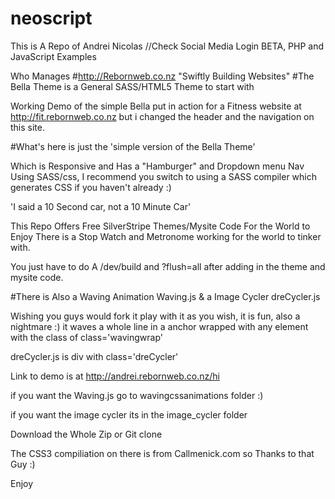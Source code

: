 # neoscript

This is A Repo of Andrei Nicolas
//Check Social Media Login BETA, PHP and JavaScript Examples

Who Manages
#http://Rebornweb.co.nz "Swiftly Building Websites"
#The Bella Theme is a General SASS/HTML5 Theme to start with 

Working Demo of the simple Bella put in action for a Fitness website at
http://fit.rebornweb.co.nz but i changed the header and the navigation on this site.

#What's here is just the 'simple version of the Bella Theme'

Which is Responsive and Has a "Hamburger" and Dropdown menu Nav Using SASS/css,
I recommend you switch to using a SASS compiler which generates CSS if you haven't
already :)

'I said a 10 Second car, not a 10 Minute Car'

This Repo Offers Free SilverStripe Themes/Mysite Code For the World to Enjoy There is a Stop Watch 
and Metronome working for the world to tinker with.

You just have to do A /dev/build and ?flush=all after adding in the theme and mysite code.

#There is Also a Waving Animation Waving.js & a Image Cycler dreCycler.js

Wishing you guys would fork it play with it as you wish,
it is fun, also a nightmare :) it waves a whole line in a anchor wrapped with
any element with the class of class='wavingwrap'

dreCycler.js is div with class='dreCycler'

Link to demo is at http://andrei.rebornweb.co.nz/hi

if you want the Waving.js go to wavingcssanimations folder :)

if you want the image cycler its in the image_cycler folder

Download the Whole Zip or Git clone



The CSS3 compiliation on there is from Callmenick.com so Thanks to that Guy :)  

Enjoy

